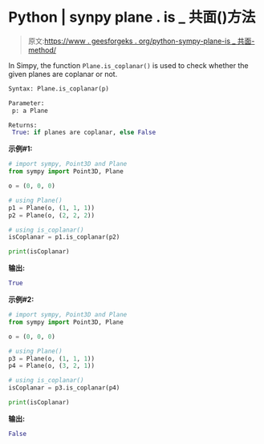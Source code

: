 # Python | synpy plane . is _ 共面()方法

> 原文:[https://www . geesforgeks . org/python-sympy-plane-is _ 共面-method/](https://www.geeksforgeeks.org/python-sympy-plane-is_coplanar-method/)

In Simpy, the function `Plane.is_coplanar()` is used to check whether the given planes are coplanar or not.

```py
Syntax: Plane.is_coplanar(p)

Parameter:
 p: a Plane

Returns:
 True: if planes are coplanar, else False

```

**示例#1:**

```py
# import sympy, Point3D and Plane
from sympy import Point3D, Plane

o = (0, 0, 0)

# using Plane() 
p1 = Plane(o, (1, 1, 1))
p2 = Plane(o, (2, 2, 2))

# using is_coplanar()
isCoplanar = p1.is_coplanar(p2)

print(isCoplanar)
```

**输出:**

```py
True
```

**示例#2:**

```py
# import sympy, Point3D and Plane
from sympy import Point3D, Plane

o = (0, 0, 0)

# using Plane() 
p3 = Plane(o, (1, 1, 1))
p4 = Plane(o, (3, 2, 1))

# using is_coplanar()
isCoplanar = p3.is_coplanar(p4)

print(isCoplanar)
```

**输出:**

```py
False
```